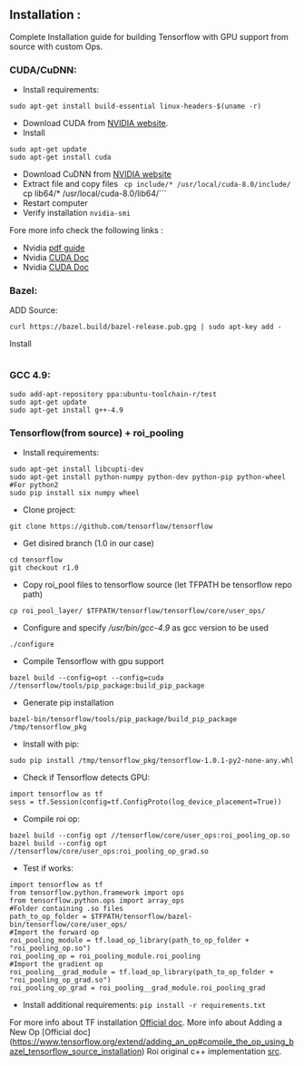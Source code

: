 ## Installation :
Complete Installation guide for building Tensorflow with GPU support from source with custom Ops.

### CUDA/CuDNN:

- Install requirements: 
```
sudo apt-get install build-essential linux-headers-$(uname -r)
```
- Download CUDA from [NVIDIA website](https://developer.nvidia.com/cuda-downloads).
- Install
```sudo dpkg -i FILE.deb
sudo apt-get update
sudo apt-get install cuda
```
- Download CuDNN from [NVIDIA website](https://developer.nvidia.com/cudnn)
- Extract file and copy files
``` cp include/* /usr/local/cuda-8.0/include/```
cp lib64/* /usr/local/cuda-8.0/lib64/```
- Restart computer
- Verify installation 
```nvidia-smi```

Fore more info check the following links :
- Nvidia [pdf guide](http://developer.download.nvidia.com/compute/cuda/7.5/Prod/docs/sidebar/CUDA_Installation_Guide_Linux.pdf)
- Nvidia [CUDA Doc](http://docs.nvidia.com/cuda/cuda-installation-guide-linux/index.html#ubuntu-installation)
- Nvidia [CUDA Doc](http://docs.nvidia.com/cuda/cuda-installation-guide-linux/index.html#ubuntu-installation)

### Bazel:

ADD Source:
```echo "deb [arch=amd64] http://storage.googleapis.com/bazel-apt stable jdk1.8" | sudo tee /etc/apt/sources.list.d/bazel.list
curl https://bazel.build/bazel-release.pub.gpg | sudo apt-key add -
```

Install 
```sudo apt-get update && sudo apt-get install bazel
```

### GCC 4.9:
```
sudo add-apt-repository ppa:ubuntu-toolchain-r/test
sudo apt-get update
sudo apt-get install g++-4.9
```

### Tensorflow(from source) + roi\_pooling

- Install requirements:
```
sudo apt-get install libcupti-dev
sudo apt-get install python-numpy python-dev python-pip python-wheel #For python2
sudo pip install six numpy wheel 
```
- Clone project:
```
git clone https://github.com/tensorflow/tensorflow 
```
- Get disired branch (1.0 in our case)
```
cd tensorflow
git checkout r1.0
```
- Copy roi\_pool files to tensorflow source (let TFPATH be tensorflow repo path)
```
cp roi_pool_layer/ $TFPATH/tensorflow/tensorflow/core/user_ops/
```

- Configure and specify */usr/bin/gcc-4.9* as gcc version to be used
```
./configure
```
- Compile Tensorflow with gpu support
```
bazel build --config=opt --config=cuda //tensorflow/tools/pip_package:build_pip_package 
```

- Generate pip installation
```
bazel-bin/tensorflow/tools/pip_package/build_pip_package /tmp/tensorflow_pkg
```

- Install with pip:
```
sudo pip install /tmp/tensorflow_pkg/tensorflow-1.0.1-py2-none-any.whl
```

- Check if Tensorflow detects GPU:
```
import tensorflow as tf
sess = tf.Session(config=tf.ConfigProto(log_device_placement=True))
```

- Compile roi op:
```
bazel build --config opt //tensorflow/core/user_ops:roi_pooling_op.so
bazel build --config opt //tensorflow/core/user_ops:roi_pooling_op_grad.so
```

- Test if works:
```
import tensorflow as tf
from tensorflow.python.framework import ops
from tensorflow.python.ops import array_ops
#Folder containing .so files
path_to_op_folder = $TFPATH/tensorflow/bazel-bin/tensorflow/core/user_ops/
#Import the forward op
roi_pooling_module = tf.load_op_library(path_to_op_folder + "roi_pooling_op.so")
roi_pooling_op = roi_pooling_module.roi_pooling
#Import the gradient op
roi_pooling__grad_module = tf.load_op_library(path_to_op_folder + "roi_pooling_op_grad.so")
roi_pooling_op_grad = roi_pooling__grad_module.roi_pooling_grad
```

- Install additional requirements:
```pip install -r requirements.txt```

For more info about TF installation [Official doc](https://www.tensorflow.org/install/install_sources).
More info about Adding a New Op [Official doc] (https://www.tensorflow.org/extend/adding_an_op#compile_the_op_using_bazel_tensorflow_source_installation)
Roi original c++ implementation [src](https://github.com/zplizzi/tensorflow-fast-rcnn).

